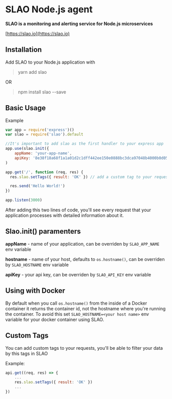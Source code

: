 # SLAO Node.js agent

**SLAO is a monitoring and alerting service for Node.js microservices**

[https://slao.io](https://slao.io)

## Installation

Add SLAO to your Node.js application with

> yarn add slao

OR

> npm install slao --save

## Basic Usage

Example

```js
var app = require('express')()
var slao = require('slao').default

//It's important to add slao as the first handler to your express app
app.use(slao.init({
    appName: 'your-app-name', 
    apiKey: '8e38f18a68f1a1a01d2c1dff442ee150e0888bc3dca97048b4000b0d05a28fd0' })
)

app.get('/', function (req, res) {
  res.slao.setTags({ result: 'OK' }) // add a custom tag to your request

  res.send('Hello World!')
})

app.listen(3000)
```

After adding this two lines of code, you'll see every request that your application processes with detailed information about it.

## Slao.init() paramenters

**appName** - name of your application, can be overriden by ```SLAO_APP_NAME``` env variable

**hostname** - name of your host, defaults to ```os.hostname()```, can be overriden by ```SLAO_HOSTNAME``` env variable

**apiKey** - your api key, can be overriden by ```SLAO_API_KEY``` env variable

## Using with Docker

By default when you call ```os.hostname()``` from the inside of a Docker container it returns the container id, not the hostname where you're running the container. To avoid this set ```SLAO_HOSTNAME=<your host name>``` env variable for your docker container using SLAO.

## Custom Tags

You can add custom tags to your requests, you'll be able to filter your data by this tags in SLAO

Example: 

```js
api.get((req, res) => {
    ...
    res.slao.setTags({ result: 'OK' })   
    ...
})

```




